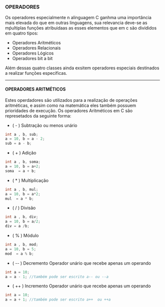 ### OPERADORES

Os operadores especialmente n alinguagem C ganhma uma importância mais elevada do que em outras linguagens, sua relevancia deve-se as mṕultiplas funções atribuidaas as esses elementos que em c são divididos em quatro tipos:

- Operadores Aritméticos
- Operadores Relacionais
- Operadores Lógicos
- Operadores bit a bit

Além dessas quatro classes ainda exsitem operadores especiais destinados a realizar funções especificas.

------------


#### OPERADORES ARITMÉTICOS

Estes operdadores são utilizados para a realização de operações aritméticas, e assim como na matemática eles também possuem prioridades de execução. Os operadores Aritméticos em C são represetados da seguinte forma:

-  ( - )    Subtração ou menos unário

  ```c
int a , b, sub;
a = 10, b = a - 2;
sub = a - b; 
```

- ( + )    Adição
```c
int a , b, soma;
a = 10, b = a+2;
soma  = a + b; 
```
- ( * )    Multiplicação
```c
int a , b, mul;
a = 10, b = a*2;
mul  = a * b; 
```
- ( / )    Divisão
```c
int a , b, div;
a = 10, b = a/2;
div = a /b; 
```
- ( % ) Módulo
```c
int a , b, mod;
a = 10, b = 5;
mod  = a % b; 
```
- ( -- )    Decremento
Operador unário que recebe apenas um operando
```c
int a = 10;
a = a - 1; //também pode ser escrito a-- ou --a
```
- ( ++ )    Incremento
Operador unário que recebe apenas um operando
```c
int a = 10;
a = a + 1; //também pode ser escrito a++  ou ++a
```
